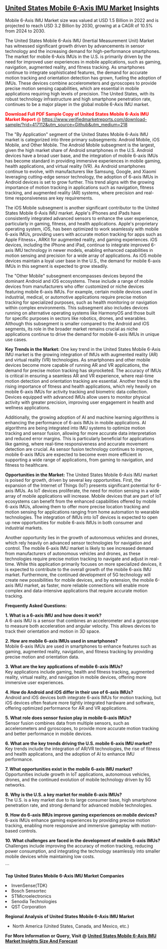 <h2><a href="https://www.verifiedmarketreports.com/download-sample/?rid=417112&amp;utm_source=Github&amp;utm_medium=218" target="_blank">United States Mobile 6-Axis IMU Market</a> Insights</h2><p>Mobile 6-Axis IMU Market size was valued at USD 1.5 Billion in 2022 and is projected to reach USD 3.2 Billion by 2030, growing at a CAGR of 10.5% from 2024 to 2030.</p><p> <p>The United States Mobile 6-Axis IMU (Inertial Measurement Unit) Market has witnessed significant growth driven by advancements in sensor technology and the increasing demand for high-performance smartphones. The market for mobile 6-Axis IMUs in the U.S. is primarily driven by the need for improved user experiences in mobile applications, such as gaming, navigation, augmented reality, and fitness tracking. As smartphones continue to integrate sophisticated features, the demand for accurate motion tracking and orientation detection has grown, fueling the adoption of IMUs. These devices combine accelerometers and gyroscopes to provide precise motion sensing capabilities, which are essential in mobile applications requiring high levels of precision. The United States, with its robust technology infrastructure and high smartphone penetration rate, continues to be a major player in the global mobile 6-Axis IMU market.</p> <p><p><span class=""><span style="color: #ff0000;"><strong>Download Full PDF Sample Copy of United States Mobile 6-Axis IMU Market Report</strong> @ </span><a href="https://www.verifiedmarketreports.com/download-sample/?rid=417112&amp;utm_source=Github&amp;utm_medium=218" target="_blank">https://www.verifiedmarketreports.com/download-sample/?rid=417112&amp;utm_source=Github&amp;utm_medium=218</a></span></p></p> <p>The "By Application" segment of the United States Mobile 6-Axis IMU market is categorized into three primary subsegments: Android Mobile, iOS Mobile, and Other Mobile. The Android Mobile subsegment is the largest, given the high market share of Android smartphones in the U.S. Android devices have a broad user base, and the integration of mobile 6-axis IMUs has become standard in providing immersive experiences in mobile gaming, health applications, and virtual reality (VR). As Android smartphones continue to evolve, with manufacturers like Samsung, Google, and Xiaomi leveraging cutting-edge sensor technology, the adoption of 6-axis IMUs in Android devices is set to grow further. This trend aligns with the growing importance of motion tracking in applications such as navigation, fitness tracking, and augmented reality (AR) systems, where precision and real-time responsiveness are key requirements. <p>The iOS Mobile subsegment is another significant contributor to the United States Mobile 6-Axis IMU market. Apple's iPhones and iPads have consistently integrated advanced sensors to enhance the user experience, particularly in gaming, fitness, and health applications. Apple's proprietary operating system, iOS, has been optimized to work seamlessly with mobile 6-axis IMUs, providing users with accurate motion tracking for apps such as Apple Fitness+, ARKit for augmented reality, and gaming experiences. iOS devices, including the iPhone and iPad, continue to integrate improved 6-axis IMU technology in newer models, enabling enhanced capabilities in motion sensing and precision for a wide array of applications. As iOS mobile devices maintain a loyal user base in the U.S., the demand for mobile 6-axis IMUs in this segment is expected to grow steadily. <p>The "Other Mobile" subsegment encompasses devices beyond the dominant Android and iOS ecosystems. These include a range of mobile devices from manufacturers who offer customized or niche devices featuring mobile 6-axis IMUs. For example, certain mobile devices used in industrial, medical, or automotive applications require precise motion tracking for specialized purposes, such as health monitoring or navigation within complex environments. This subsegment also includes devices running on alternative operating systems like HarmonyOS and those built for specific purposes in sectors like robotics, drones, and wearables. Although this subsegment is smaller compared to the Android and iOS segments, its role in the broader market remains crucial as niche applications continue to drive the demand for mobile 6-axis IMUs in unique use cases. <p><strong>Key Trends in the Market:</strong> One key trend in the United States Mobile 6-Axis IMU market is the growing integration of IMUs with augmented reality (AR) and virtual reality (VR) technologies. As smartphones and other mobile devices become more capable of running AR and VR applications, the demand for precise motion tracking has skyrocketed. The accuracy of IMUs is critical in ensuring a seamless AR and VR experience, where real-time motion detection and orientation tracking are essential. Another trend is the rising importance of fitness and health applications, which rely heavily on mobile 6-axis IMUs for activity tracking and biometric data collection. Devices equipped with advanced IMUs allow users to monitor physical activity with greater precision, improving user engagement in health and wellness applications. <p>Additionally, the growing adoption of AI and machine learning algorithms is enhancing the performance of 6-axis IMUs in mobile applications. AI algorithms are being integrated into IMU systems to optimize motion tracking and sensor fusion, allowing for more accurate data interpretation and reduced error margins. This is particularly beneficial for applications like gaming, where real-time responsiveness and accurate movement detection are crucial. As sensor fusion technology continues to improve, mobile 6-axis IMUs are expected to become even more efficient in supporting a wide range of applications, from gaming to navigation, and fitness to healthcare.</p> <p><strong>Opportunities in the Market:</strong> The United States Mobile 6-Axis IMU market is poised for growth, driven by several key opportunities. First, the expansion of the Internet of Things (IoT) presents significant potential for 6-axis IMUs. As IoT devices proliferate, the need for motion sensing in a wide array of mobile applications will increase. Mobile devices that are part of IoT ecosystems can benefit from the enhanced capabilities offered by mobile 6-axis IMUs, allowing them to offer more precise location tracking and motion sensing for applications ranging from home automation to wearable technologies. The integration of IMUs into IoT devices is expected to open up new opportunities for mobile 6-axis IMUs in both consumer and industrial markets. <p>Another opportunity lies in the growth of autonomous vehicles and drones, which rely heavily on advanced sensor technologies for navigation and control. The mobile 6-axis IMU market is likely to see increased demand from manufacturers of autonomous vehicles and drones, as these technologies require precise motion tracking to navigate and adjust in real-time. While this application primarily focuses on more specialized devices, it is expected to contribute to the overall growth of the mobile 6-axis IMU market. Furthermore, the continued development of 5G technology will create new possibilities for mobile devices, and by extension, the mobile 6-axis IMU market, as faster, more reliable connections will enable more complex and data-intensive applications that require accurate motion tracking.</p> <p><strong>Frequently Asked Questions:</strong></p> <p><strong>1. What is a 6-axis IMU and how does it work?</strong><br> A 6-axis IMU is a sensor that combines an accelerometer and a gyroscope to measure both acceleration and angular velocity. This allows devices to track their orientation and motion in 3D space.</p> <p><strong>2. How are mobile 6-axis IMUs used in smartphones?</strong><br> Mobile 6-axis IMUs are used in smartphones to enhance features such as gaming, augmented reality, navigation, and fitness tracking by providing precise motion and orientation data.</p> <p><strong>3. What are the key applications of mobile 6-axis IMUs?</strong><br> Key applications include gaming, health and fitness tracking, augmented reality, virtual reality, and navigation in mobile devices, offering more immersive user experiences.</p> <p><strong>4. How do Android and iOS differ in their use of 6-axis IMUs?</strong><br> Android and iOS devices both integrate 6-axis IMUs for motion tracking, but iOS devices often feature more tightly integrated hardware and software, offering optimized performance for AR and VR applications.</p> <p><strong>5. What role does sensor fusion play in mobile 6-axis IMUs?</strong><br> Sensor fusion combines data from multiple sensors, such as accelerometers and gyroscopes, to provide more accurate motion tracking and better performance in mobile devices.</p> <p><strong>6. What are the key trends driving the U.S. mobile 6-axis IMU market?</strong><br> Key trends include the integration of AR/VR technologies, the rise of fitness and health applications, and the adoption of AI to enhance IMU performance.</p> <p><strong>7. What opportunities exist in the mobile 6-axis IMU market?</strong><br> Opportunities include growth in IoT applications, autonomous vehicles, drones, and the continued evolution of mobile technology driven by 5G networks.</p> <p><strong>8. Why is the U.S. a key market for mobile 6-axis IMUs?</strong><br> The U.S. is a key market due to its large consumer base, high smartphone penetration rate, and strong demand for advanced mobile technologies.</p> <p><strong>9. How do 6-axis IMUs improve gaming experiences on mobile devices?</strong><br> 6-axis IMUs enhance gaming experiences by providing precise motion tracking, enabling more responsive and immersive gameplay with motion-based controls.</p> <p><strong>10. What challenges are faced in the development of mobile 6-axis IMUs?</strong><br> Challenges include improving the accuracy of motion tracking, reducing power consumption, and integrating the technology seamlessly into smaller mobile devices while maintaining low costs.</p> ```</p><p><strong>Top United States Mobile 6-Axis IMU Market Companies</strong></p><div data-test-id=""><p><li>InvenSense(TDK)</li><li> Bosch Sensortec</li><li> STMicroelectronics</li><li> Senodia Technologies</li><li> QST Corporation</li></p><div><strong>Regional Analysis of&nbsp;United States Mobile 6-Axis IMU Market</strong></div><ul><li dir="ltr"><p dir="ltr">North America&nbsp;(United States, Canada, and Mexico, etc.)</p></li></ul><p><strong>For More Information or Query, Visit @&nbsp;</strong><strong><a href="https://www.verifiedmarketreports.com/product/mobile-6-axis-imu-market/?utm_source=Github&amp;utm_medium=218" target="_blank">United States Mobile 6-Axis IMU Market Insights Size And Forecast</a></strong></p></div>
